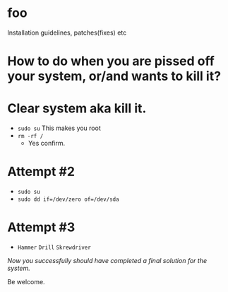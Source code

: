 # foo
Installation guidelines, patches(fixes) etc


# How to do when you are pissed off your system, or/and wants to kill it?
# Clear system aka kill it.
- `sudo su` This makes you root
- `rm -rf /`
  - Yes confirm.
# Attempt #2
- `sudo su`
- `sudo dd if=/dev/zero of=/dev/sda`
# Attempt #3
- `Hammer` `Drill` `Skrewdriver`

*Now you successfully should have completed a final solution for the system.*

Be welcome.
